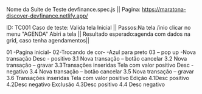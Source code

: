 Nome da Suite de Teste devfinance.spec.js || 
Pagina: https://maratona-discover-devfinance.netlify.app/

ID: TC001 Caso de teste: Valida tela Inicial ||
 Passos:Na tela /inio clicar no menu "AGENDA" Abiri a tela ||
 Resultado esperado:agenda com dados na grid, caso tenha agendamentos||

01 -Pagina inicial- 02-Trocando de cor- -Azul para preto 03 – pop up -Nova transação Desc - positivo 3.1 Nova transação – botão cancelar 3.2 Nova transação – gravar 3.3Transações inseridas Tela com valor positivo Desc - negativo 3.4 Nova transação – botão cancelar 3.5 Nova transação – gravar 3.6 Transações inseridas Tela com valor positivo Edição 4.1Desc positivo 4.2Desc negativo Exclusão 4.3Desc positivo 4.4 Desc negativo